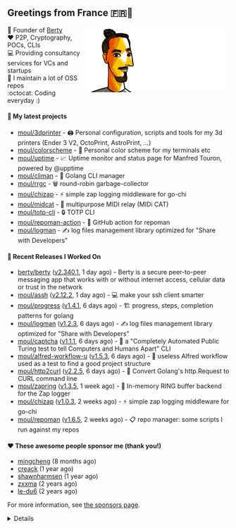 ## Greetings from France 🇫🇷👋

<img align="right" src="https://raw.githubusercontent.com/moul/moul/main/contribute.gif">

:hammer: Founder of [Berty](https://github.com/berty)<br/>
:heart: P2P, Cryptography, POCs, CLIs<br/>
:computer: Providing consultancy services for VCs and startups<br/> 
:construction: I maintain a lot of OSS repos<br/>
:octocat: Coding everyday :)<br/>

#### 🌱 My latest projects


- [moul/3dprinter](https://github.com/moul/3dprinter) - 🖨 Personal configuration, scripts and tools for my 3d printers (Ender 3 V2, OctoPrint, AstroPrint, …)
- [moul/colorscheme](https://github.com/moul/colorscheme) - 🌈 Personal color scheme for my terminals etc
- [moul/uptime](https://github.com/moul/uptime) - 📈 Uptime monitor and status page for Manfred Touron, powered by @upptime
- [moul/climan](https://github.com/moul/climan) - 🦪 Golang CLI manager
- [moul/rrgc](https://github.com/moul/rrgc) - 🗑 round-robin garbage-collector
- [moul/chizap](https://github.com/moul/chizap) - ⚡️ simple zap logging middleware for go-chi 
- [moul/midcat](https://github.com/moul/midcat) - 🎹 multipurpose MIDI relay (MIDi CAT)
- [moul/totp-cli](https://github.com/moul/totp-cli) - 🔒 TOTP CLI
- [moul/repoman-action](https://github.com/moul/repoman-action) - 🐙 GitHub action for repoman
- [moul/logman](https://github.com/moul/logman) - ✍️ log files management library optimized for &#34;Share with Developers&#34;

#### 🔭 Recent Releases I Worked On

- [berty/berty](https://github.com/berty/berty) ([v2.340.1](https://github.com/berty/berty/releases/tag/v2.340.1), 1 day ago) - Berty is a secure peer-to-peer messaging app that works with or without internet access, cellular data or trust in the network
- [moul/assh](https://github.com/moul/assh) ([v2.12.2](https://github.com/moul/assh/releases/tag/v2.12.2), 1 day ago) - :computer: make your ssh client smarter
- [moul/progress](https://github.com/moul/progress) ([v1.4.1](https://github.com/moul/progress/releases/tag/v1.4.1), 6 days ago) - 🏗 progress, steps, completion patterns for golang
- [moul/logman](https://github.com/moul/logman) ([v1.2.3](https://github.com/moul/logman/releases/tag/v1.2.3), 6 days ago) - ✍️ log files management library optimized for &#34;Share with Developers&#34;
- [moul/captcha](https://github.com/moul/captcha) ([v1.1.1](https://github.com/moul/captcha/releases/tag/v1.1.1), 6 days ago) - 🦾 a &#34;Completely Automated Public Turing test to tell Computers and Humans Apart&#34; CLI
- [moul/alfred-workflow-u](https://github.com/moul/alfred-workflow-u) ([v1.5.3](https://github.com/moul/alfred-workflow-u/releases/tag/v1.5.3), 6 days ago) - 🚧 useless Alfred workflow used as a test to find a good project structure
- [moul/http2curl](https://github.com/moul/http2curl) ([v2.2.5](https://github.com/moul/http2curl/releases/tag/v2.2.5), 6 days ago) - :triangular_ruler: Convert Golang&#39;s http.Request to CURL command line
- [moul/zapring](https://github.com/moul/zapring) ([v1.3.5](https://github.com/moul/zapring/releases/tag/v1.3.5), 1 week ago) - 💍 In-memory RING buffer backend for the Zap logger
- [moul/chizap](https://github.com/moul/chizap) ([v1.0.3](https://github.com/moul/chizap/releases/tag/v1.0.3), 2 weeks ago) - ⚡️ simple zap logging middleware for go-chi 
- [moul/repoman](https://github.com/moul/repoman) ([v1.6.5](https://github.com/moul/repoman/releases/tag/v1.6.5), 2 weeks ago) - 📋 repo manager: some scripts I run against my repos


#### ❤️ These awesome people sponsor me (thank you!)


- [mingcheng](https://github.com/mingcheng) (8 months ago)
- [creack](https://github.com/creack) (1 year ago)
- [shawnharmsen](https://github.com/shawnharmsen) (1 year ago)
- [zxxma](https://github.com/zxxma) (2 years ago)
- [le-du6](https://github.com/le-du6) (2 years ago)

For more information, see [the sponsors page](https://github.com/sponsors/moul/).

<details>


  <h4>🚧 Things I did recently</h4>
  <ul>
  
  <li><a href="https://wip.co/@moul/todos/189179">💉  2nd pfizer #life</a> (6 months ago)</li>
  <li><a href="https://wip.co/@moul/todos/189178">📻 daily &#34;Hacker News Café&#34; on ClubHouse #life</a> (6 months ago)</li>
  <li><a href="https://wip.co/@moul/todos/184389">🐙  yesterday on GitHub #oss</a> (8 months ago)</li>
  <li><a href="https://wip.co/@moul/todos/183459">👥  weekly sync with #berty team</a> (8 months ago)</li>
  <li><a href="https://wip.co/@moul/todos/183349">🐙  yesterday on GitHub #oss</a> (8 months ago)</li>
  </ul>

  <h4>📜 Recent blog posts</h4>
  <ul>
  
  <li><a href="https://manfred.life/pp2p8-berty-news/">Paris P2P #8 - Last News from Berty</a> (2 years ago)</li>
  <li><a href="https://manfred.life/feeling-lucky/">Feeling Lucky</a> (2 years ago)</li>
  <li><a href="https://manfred.life/oss-challenges-slides/">Challenges of Open-Source (presentation)</a> (2 years ago)</li>
  <li><a href="https://manfred.life/oss-challenges/">Challenges of Open-Source</a> (2 years ago)</li>
  <li><a href="https://manfred.life/stay-flexible/">Flexibility in Project Development</a> (2 years ago)</li>
  </ul>

  <h4>📓 Gists I wrote</h4>
  <ul>
  <li><a href="https://gist.github.com/2dd66ce9133e6585040122d563afa039">github-other-repos.md</a> (1 year ago)</li>
  <li><a href="https://gist.github.com/3d9a81083861a2bb2a04b80dad79bb68">Yo! 👋👋</a> (2 years ago)</li>
  <li><a href="https://gist.github.com/0d8a8e72d07e7d461bdc9c243893fcc7">Caching-friendly Makefile Rule to use Protoc within Docker</a> (2 years ago)</li>
  
  </ul>

  <h4>👯 Check out some of my recent followers</h4>
  <ul>
  
  <li><a href="https://github.com/jpeeters">jpeeters</a>
  <li><a href="https://github.com/toohamster">toohamster</a>
  <li><a href="https://github.com/alitnk">alitnk</a>
  <li><a href="https://github.com/Clele81">Clele81</a>
  <li><a href="https://github.com/alexfrs69">alexfrs69</a>
  </ul>

  <h4>💬 Feedback</h4>

  <p>
    If you use one of my projects, I'd love to hear from you!
    Don't be shy and let me know what you liked and what needs being improved.
    Got an issue? Open a ticket, I don't bite and will try my best to help!
  </p>

  <h4>📫 How to reach me</h4>
  <ul>
    <li>Twitter: <a href="https://twitter.com/moul">https://twitter.com/moul</a></li>
    <li>Blog: <a href="https://manfred.life/">https://manfred.life/</a></li>
  </ul>

  <hr />

  <summary>Details</summary>
  <img src="https://img.shields.io/badge/📦%20%20release-experimental-blue"/>
  <img src="https://img.shields.io/badge/coverage-@moul%20is%20unstable-red?logo=codecov"/>
  <img src="https://img.shields.io/badge/👤%20%20mood-👍%20👍%20👍-black"/>
  <img src="https://img.shields.io/badge/🌐%20%20country-France%20🇫🇷-pink"/>
  

  <hr />

  <img src="https://github-readme-stats.vercel.app/api?username=moul&count_private=true&show_icons=true"/>

  <img src="https://img.shields.io/date/1641305113.svg?label=build&colorB=purple" />

 <details><summary>Click!</summary> <details><summary>Click!</summary> <details><summary>Click!</summary> <details><summary>Click!</summary> <details><summary>Click!</summary> <details><summary>Click!</summary> <details><summary>Click!</summary> <details><summary>Click!</summary> <details><summary>Click!</summary> <details><summary>Click!</summary> <details><summary>Click!</summary> <details><summary>Click!</summary> <details><summary>Click!</summary> <details><summary>Click!</summary> <details><summary>Click!</summary> <details><summary>Click!</summary> <details><summary>Click!</summary> <details><summary>Click!</summary> <details><summary>Click!</summary> <details><summary>Click!</summary> <details><summary>Click!</summary> <details><summary>Click!</summary> Thank you 😎 </details> </details> </details> </details> </details> </details> </details> </details> </details> </details> </details> </details> </details> </details> </details> </details> </details> </details> </details> </details> </details> </details>
</details>

<img src="https://visitor-badge.glitch.me/badge?page_id=moul.moul" width="1" height="1"/>